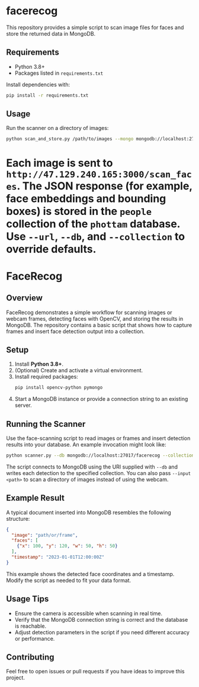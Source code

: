 # facerecog

This repository provides a simple script to scan image files for faces and store the returned data in MongoDB.

## Requirements

- Python 3.8+
- Packages listed in `requirements.txt`

Install dependencies with:

```bash
pip install -r requirements.txt
```

## Usage

Run the scanner on a directory of images:

```bash
python scan_and_store.py /path/to/images --mongo mongodb://localhost:27017/
```

Each image is sent to `http://47.129.240.165:3000/scan_faces`. The JSON response (for example, face embeddings and bounding boxes) is stored in the `people` collection of the `phottam` database. Use `--url`, `--db`, and `--collection` to override defaults.
=======
# FaceRecog

## Overview

FaceRecog demonstrates a simple workflow for scanning images or webcam frames, detecting faces with OpenCV, and storing the results in MongoDB. The repository contains a basic script that shows how to capture frames and insert face detection output into a collection.

## Setup

1. Install **Python 3.8+**.
2. (Optional) Create and activate a virtual environment.
3. Install required packages:
   ```bash
   pip install opencv-python pymongo
   ```
4. Start a MongoDB instance or provide a connection string to an existing server.

## Running the Scanner

Use the face-scanning script to read images or frames and insert detection results into your database. An example invocation might look like:

```bash
python scanner.py --db mongodb://localhost:27017/facerecog --collection results
```

The script connects to MongoDB using the URI supplied with `--db` and writes each detection to the specified collection. You can also pass `--input <path>` to scan a directory of images instead of using the webcam.

## Example Result

A typical document inserted into MongoDB resembles the following structure:

```json
{
  "image": "path/or/frame",
  "faces": [
    {"x": 100, "y": 120, "w": 50, "h": 50}
  ],
  "timestamp": "2023-01-01T12:00:00Z"
}
```

This example shows the detected face coordinates and a timestamp. Modify the script as needed to fit your data format.

## Usage Tips

- Ensure the camera is accessible when scanning in real time.
- Verify that the MongoDB connection string is correct and the database is reachable.
- Adjust detection parameters in the script if you need different accuracy or performance.

## Contributing

Feel free to open issues or pull requests if you have ideas to improve this project.

